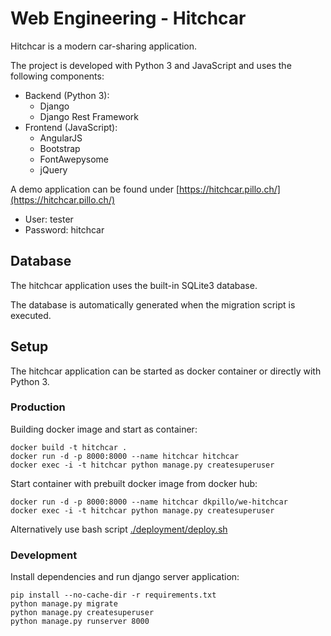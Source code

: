 # Web Engineering - Hitchcar

Hitchcar is a modern car-sharing application.

The project is developed with Python 3 and JavaScript and uses the following components:

* Backend (Python 3):
  * Django
  * Django Rest Framework
* Frontend (JavaScript):
  * AngularJS  
  * Bootstrap
  * FontAwepysome
  * jQuery

A demo application can be found under [https://hitchcar.pillo.ch/](https://hitchcar.pillo.ch/)

* User: tester
* Password: hitchcar

## Database

The hitchcar application uses the built-in SQLite3 database.

The database is automatically generated when the migration script is executed.
    
## Setup

The hitchcar application can be started as docker container or directly with Python 3.

### Production

Building docker image and start as container:

    docker build -t hitchcar .
    docker run -d -p 8000:8000 --name hitchcar hitchcar
    docker exec -i -t hitchcar python manage.py createsuperuser

Start container with prebuilt docker image from docker hub:

    docker run -d -p 8000:8000 --name hitchcar dkpillo/we-hitchcar
    docker exec -i -t hitchcar python manage.py createsuperuser

Alternatively use bash script [./deployment/deploy.sh](https://github.com/DKPillo/we-hitchcar/blob/master/deployment/deploy.sh) 

### Development

Install dependencies and run django server application:

    pip install --no-cache-dir -r requirements.txt
    python manage.py migrate
    python manage.py createsuperuser 
    python manage.py runserver 8000